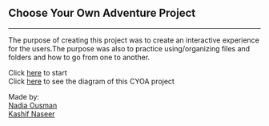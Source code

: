 ## Choose Your Own Adventure Project
---
The purpose of creating this project was to create an interactive experience for the users.The purpose was also to practice using/organizing files and folders and how to go from one to another. 

Click [here](start-abandoned-house.md) to start  
Click [here](https://docs.google.com/drawings/d/1ZheG0KHmMJw9yaqlDwLkWNAm0j7qNOB2SoRx_tdte9Y/edit?usp=sharing) to see the diagram of this CYOA project

Made by:  
[Nadia Ousman](https://github.com/nadiao9188)  
[Kashif Naseer](https://github.com/Kashifn1654)